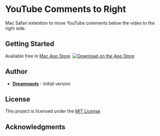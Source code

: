 # YouTube Comments to Right

Mac Safari extention to move YouTube comments below the video to the right side.

## Getting Started

Available free in [Mac App Store](https://apps.apple.com/us/app/youtube-comments-to-right/id6743141528).
[![Download on the App Store](https://upload.wikimedia.org/wikipedia/commons/thumb/3/3c/Download_on_the_App_Store_Badge.svg/135px-Download_on_the_App_Store_Badge.svg.png)](https://apps.apple.com/us/app/youtube-comments-to-right/id6743141528)

## Author

- [**Dreamnauts**](https://github.com/dreamnauts) - Initial version

## License

This project is licensed under the [MIT License](./LICENSE)

## Acknowledgments

